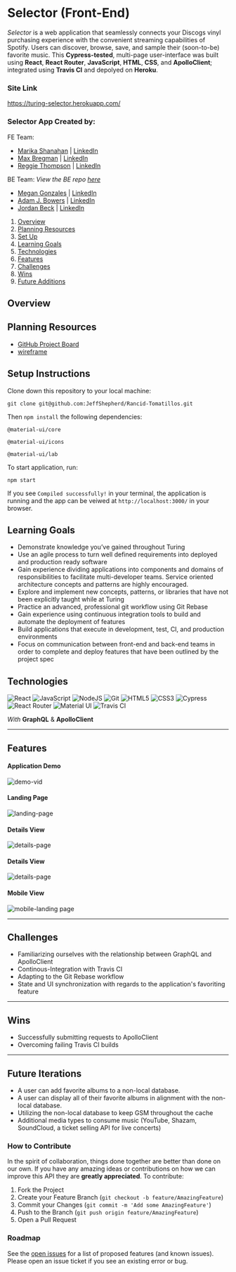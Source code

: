 
# Selector (Front-End)
_Selector_ is a web application that seamlessly connects your Discogs vinyl purchasing experience with the convenient streaming capabilities of Spotify. Users can discover, browse, save, and sample their (soon-to-be) favorite music. This __Cypress-tested__, multi-page user-interface was built using __React__, __React Router__, __JavaScript__, __HTML__, __CSS__, and __ApolloClient__; integrated using __Travis CI__ and depolyed on __Heroku__.

### Site Link
https://turing-selector.herokuapp.com/

### Selector App Created by:
FE Team:
- [Marika Shanahan](https://github.com/monshan) | [LinkedIn](https://www.linkedin.com/in/marika-shanahan/)
- [Max Bregman](https://github.com/Max9545) | [LinkedIn](https://www.linkedin.com/in/max-bregman-216063203/)
- [Reggie Thompson](https://github.com/rdtho2525) | [LinkedIn](https://www.linkedin.com/in/reggie-thompson-136979137/)

BE Team:
_View the BE repo [here](https://github.com/selector-turing/back_end)_

- [Megan Gonzales](https://github.com/MGonzales26) | [LinkedIn](https://www.linkedin.com/in/megan-e-gonzales/)
- [Adam J. Bowers](https://github.com/Pragmaticpraxis37) | [LinkedIn](https://www.linkedin.com/in/adam-bowers-06a871209/)
- [Jordan Beck](https://github.com/jordanfbeck0528) | [LinkedIn](https://www.linkedin.com/in/jordan-f-beck/)



1. [Overview](#overview)
2. [Planning Resources](#planning-resources)
3. [Set Up](#setup-instructions)
4. [Learning Goals](#learning-goals)
5. [Technologies](#technologies)
6. [Features](#features)
7. [Challenges](#challenges)
8. [Wins](#wins)
9. [Future Additions](#future-iterations)


## Overview



## Planning Resources

* [GitHub Project Board](https://github.com/orgs/selector-turing/projects/1)
* [wireframe](https://user-images.githubusercontent.com/70557704/119737153-0e2bd180-be3c-11eb-96a4-a3689cf88368.png)


## Setup Instructions


Clone down this repository to your local machine:

```
git clone git@github.com:JeffShepherd/Rancid-Tomatillos.git
```

Then `npm install` the following dependencies:

```
@material-ui/core
```

```
@material-ui/icons
```

```
@material-ui/lab
```

To start application, run:

```
npm start
```

If you see `Compiled successfully!` in your terminal, the application is running and the app can be veiwed at `http://localhost:3000/` in your browser.



## Learning Goals
+ Demonstrate knowledge you’ve gained throughout Turing
+ Use an agile process to turn well defined requirements into deployed and production ready software
+ Gain experience dividing applications into components and domains of responsibilities to facilitate multi-developer teams. Service oriented architecture concepts and patterns are highly encouraged.
+ Explore and implement new concepts, patterns, or libraries that have not been explicitly taught while at Turing
+ Practice an advanced, professional git workflow using Git Rebase
+ Gain experience using continuous integration tools to build and automate the deployment of features
+ Build applications that execute in development, test, CI, and production environments
+ Focus on communication between front-end and back-end teams in order to complete and deploy features that have been outlined by the project spec


## Technologies

<img alt="React" src="https://img.shields.io/badge/react%20-%2320232a.svg?&style=for-the-badge&logo=react&logoColor=%2361DAFB"/>
<img alt="JavaScript" src="https://img.shields.io/badge/javascript%20-%23323330.svg?&style=for-the-badge&logo=javascript&logoColor=%23F7DF1E"/>
<img alt="NodeJS" src="https://img.shields.io/badge/node.js%20-%2343853D.svg?&style=for-the-badge&logo=node.js&logoColor=white"/>
<img alt="Git" src="https://img.shields.io/badge/git%20-%23F05033.svg?&style=for-the-badge&logo=git&logoColor=white"/>
<img alt="HTML5" src="https://img.shields.io/badge/html5%20-%23E34F26.svg?&style=for-the-badge&logo=html5&logoColor=white"/>
<img alt="CSS3" src="https://img.shields.io/badge/css3%20-%231572B6.svg?&style=for-the-badge&logo=css3&logoColor=white"/>
<img alt="Cypress" src='https://img.shields.io/badge/cypress%20-%23404d59.svg?&style=for-the-badge&logo=Cypress&logoColor=white'/>
<img alt="React Router" src='https://img.shields.io/badge/React_Router-CA4245?style=for-the-badge&logo=react-router&logoColor=white'/>
<img alt="Material UI" src='https://img.shields.io/badge/Material--UI-0081CB?style=for-the-badge&logo=material-ui&logoColor=white'/>
<img alt="Travis CI" src='https://img.shields.io/travis/jupyterhub/jupyterhub/master?logo=travis'/>

_With_
__GraphQL__ & __ApolloClient__


---
## Features


#### Application Demo

![demo-vid]()

#### Landing Page

![landing-page]()

#### Details View

![details-page]()

#### Details View

![details-page]()

#### Mobile View
![mobile-landing page]()



---
## Challenges
+ Familiarizing ourselves with the relationship between GraphQL and ApolloClient
+ Continous-Integration with Travis CI
+ Adapting to the Git Rebase workflow
+ State and UI synchronization with regards to the application's favoriting feature

---
## Wins
+ Successfully submitting requests to ApolloClient
+ Overcoming failing Travis CI builds


---
## Future Iterations
+ A user can add favorite albums to a non-local database. 
+ A user can display all of their favorite albums in alignment with the non-local database.  
+ Utilizing the non-local database to keep GSM throughout the cache
+ Additional media types to consume music (YouTube, Shazam, SoundCloud, a ticket selling API for live concerts)


### How to Contribute

In the spirit of collaboration, things done together are better than done on our own. If you have any amazing ideas or contributions on how we can improve this API they are **greatly appreciated**. To contribute:

  1. Fork the Project
  2. Create your Feature Branch (`git checkout -b feature/AmazingFeature`)
  3. Commit your Changes (`git commit -m 'Add some AmazingFeature'`)
  4. Push to the Branch (`git push origin feature/AmazingFeature`)
  5. Open a Pull Request

### Roadmap

See the [open issues](https://github.com/selector-turing/front_end/issues) for a list of proposed features (and known issues). Please open an issue ticket if you see an existing error or bug.
